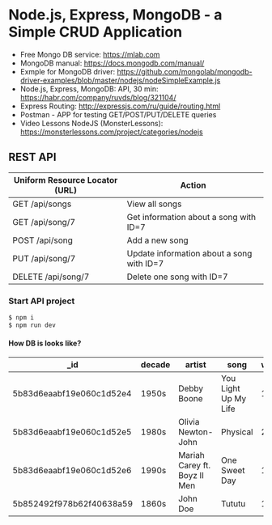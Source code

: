# Node.js, Express, MongoDB - a Simple CRUD Application

 - Free Mongo DB service: https://mlab.com
 - MongoDB manual: https://docs.mongodb.com/manual/
 - Exmple for MongoDB driver: https://github.com/mongolab/mongodb-driver-examples/blob/master/nodejs/nodeSimpleExample.js
 - Node.js, Express, MongoDB: API, 30 min: https://habr.com/company/ruvds/blog/321104/
 - Express Routing: http://expressjs.com/ru/guide/routing.html
 - Postman - APP for testing GET/POST/PUT/DELETE queries
 - Video Lessons NodeJS (MonsterLessons): https://monsterlessons.com/project/categories/nodejs

## REST API

| Uniform Resource Locator (URL) | Action |
| ------ | ------ |
| GET /api/songs | View all songs |
| GET /api/song/7 | Get information about a song with ID=7 |
| POST /api/song | Add a new song |
| PUT /api/song/7 | Update information about a song with ID=7 |
| DELETE /api/song/7 | Delete one song with ID=7 |

### Start API project

```sh
$ npm i
$ npm run dev
```

#### How DB is looks like?

| _id | decade | artist | song | weeksAtOne |
| ------ | ------ | ------ | ------ | ------ |
| 5b83d6eaabf19e060c1d52e4 | 1950s | Debby Boone | You Light Up My Life | 10 |
| 5b83d6eaabf19e060c1d52e5 | 1980s | Olivia Newton-John | Physical | 24 |
| 5b83d6eaabf19e060c1d52e6 | 1990s | Mariah Carey ft. Boyz II Men | One Sweet Day | 16 |
| 5b852492f978b62f40638a59 | 1860s | John Doe | Tututu | 15 |